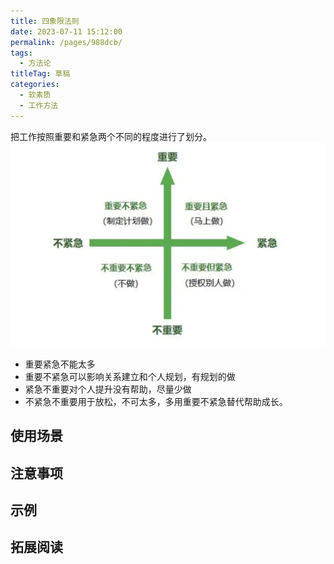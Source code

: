 ```yaml
---
title: 四象限法则
date: 2023-07-11 15:12:00
permalink: /pages/988dcb/
tags: 
  - 方法论
titleTag: 草稿
categories: 
  - 软素质
  - 工作方法
---
```


把工作按照重要和紧急两个不同的程度进行了划分。
![Alt text](../../@assets/img/image-9.png)

- 重要紧急不能太多
- 重要不紧急可以影响关系建立和个人规划，有规划的做
- 紧急不重要对个人提升没有帮助，尽量少做
- 不紧急不重要用于放松，不可太多，多用重要不紧急替代帮助成长。

## 使用场景

## 注意事项

## 示例

## 拓展阅读